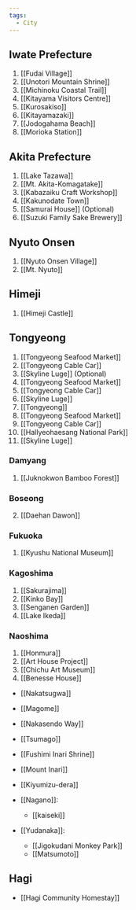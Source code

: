 ```yaml
---
tags:
  - City
---
```


## Iwate Prefecture
1. [[Fudai Village]]
2. [[Unotori Mountain Shrine]]
3. [[Michinoku Coastal Trail]]
4. [[Kitayama Visitors Centre]]
5. [[Kurosakiso]]
6. [[Kitayamazaki]]
7. [[Jodogahama Beach]]
8. [[Morioka Station]]

## Akita Prefecture
1. [[Lake Tazawa]]
2. [[Mt. Akita-Komagatake]]
3. [[Kabazaiku Craft Workshop]]
4. [[Kakunodate Town]]
5. [[Samurai House]] (Optional)
6. [[Suzuki Family Sake Brewery]]

## Nyuto Onsen
1. [[Nyuto Onsen Village]]
2. [[Mt. Nyuto]]

## Himeji
1. [[Himeji Castle]]

## Tongyeong
1. [[Tongyeong Seafood Market]]
2. [[Tongyeong Cable Car]]
3. [[Skyline Luge]] (Optional)
1. [[Tongyeong Seafood Market]]
2. [[Tongyeong Cable Car]]
3. [[Skyline Luge]]
1. [[Tongyeong]]
2. [[Tongyeong Seafood Market]]
3. [[Tongyeong Cable Car]]
4. [[Hallyeohaesang National Park]]
5. [[Skyline Luge]]


### Damyang
1. [[Juknokwon Bamboo Forest]]

### Boseong
2. [[Daehan Dawon]]

### Fukuoka
1. [[Kyushu National Museum]]

### Kagoshima
1. [[Sakurajima]]
2. [[Kinko Bay]]
3. [[Senganen Garden]]
4. [[Lake Ikeda]]

### Naoshima
1. [[Honmura]]
2. [[Art House Project]]
3. [[Chichu Art Museum]]
4. [[Benesse House]]


  - [[Nakatsugwa]]
  - [[Magome]]
  - [[Nakasendo Way]]
  - [[Tsumago]]
  - [[Fushimi Inari Shrine]]
  - [[Mount Inari]]
  - [[Kiyumizu-dera]]

- [[Nagano]]:
  - [[kaiseki]]

- [[Yudanaka]]:
  - [[Jigokudani Monkey Park]]
  - [[Matsumoto]]

## Hagi
- [[Hagi Community Homestay]]

